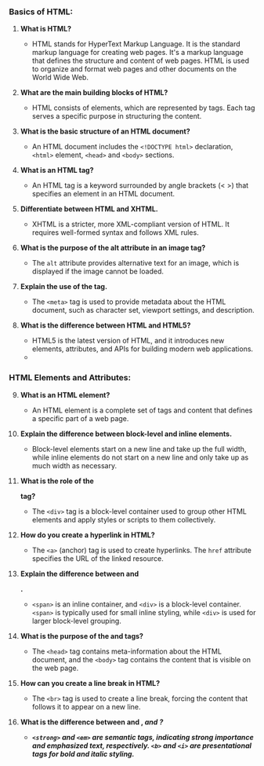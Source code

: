 ### Basics of HTML:	

1. **What is HTML?**
   - HTML stands for HyperText Markup Language. It is the standard markup language for creating web pages. It's a markup language that defines the structure and content of web pages. HTML is used to organize and format web pages and other documents on the World Wide Web.

2. **What are the main building blocks of HTML?**
   - HTML consists of elements, which are represented by tags. Each tag serves a specific purpose in structuring the content.

3. **What is the basic structure of an HTML document?**
   - An HTML document includes the `<!DOCTYPE html>` declaration, `<html>` element, `<head>` and `<body>` sections.

4. **What is an HTML tag?**
   - An HTML tag is a keyword surrounded by angle brackets (< >) that specifies an element in an HTML document.

5. **Differentiate between HTML and XHTML.**
   - XHTML is a stricter, more XML-compliant version of HTML. It requires well-formed syntax and follows XML rules.

6. **What is the purpose of the alt attribute in an image tag?**
   - The `alt` attribute provides alternative text for an image, which is displayed if the image cannot be loaded.

7. **Explain the use of the <meta> tag.**
   - The `<meta>` tag is used to provide metadata about the HTML document, such as character set, viewport settings, and description.

8. **What is the difference between HTML and HTML5?**
   - HTML5 is the latest version of HTML, and it introduces new elements, attributes, and APIs for building modern web applications.
   - 

### HTML Elements and Attributes:

9. **What is an HTML element?**
   - An HTML element is a complete set of tags and content that defines a specific part of a web page.

10. **Explain the difference between block-level and inline elements.**
    - Block-level elements start on a new line and take up the full width, while inline elements do not start on a new line and only take up as much width as necessary.

11. **What is the role of the <div> tag?**
    - The `<div>` tag is a block-level container used to group other HTML elements and apply styles or scripts to them collectively.

12. **How do you create a hyperlink in HTML?**
    - The `<a>` (anchor) tag is used to create hyperlinks. The `href` attribute specifies the URL of the linked resource.

13. **Explain the difference between <span> and <div>.**
    - `<span>` is an inline container, and `<div>` is a block-level container. `<span>` is typically used for small inline styling, while `<div>` is used for larger block-level grouping.

14. **What is the purpose of the <head> and <body> tags?**
    - The `<head>` tag contains meta-information about the HTML document, and the `<body>` tag contains the content that is visible on the web page.

15. **How can you create a line break in HTML?**
    - The `<br>` tag is used to create a line break, forcing the content that follows it to appear on a new line.

16. **What is the difference between <strong> and <b>, <em> and <i>?**
    - `<strong>` and `<em>` are semantic tags, indicating strong importance and emphasized text, respectively. `<b>` and `<i>` are presentational tags for bold and italic styling.
